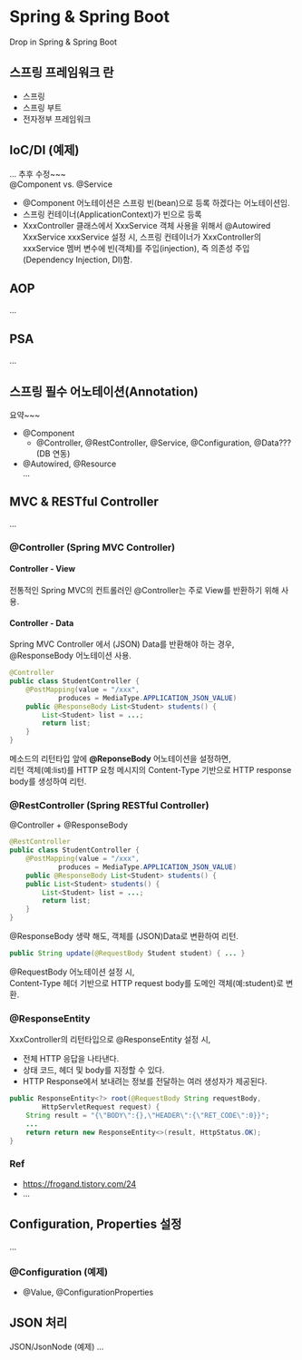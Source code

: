 # Spring & Spring Boot
Drop in Spring & Spring Boot  

## 스프링 프레임워크 란
- 스프링  
- 스프링 부트  
- 전자정부 프레임워크  


## IoC/DI (예제)
...
추후 수정~~~  
@Component vs. @Service
- @Component 어노테이션은 스프링 빈(bean)으로 등록 하겠다는 어노테이션임.
- 스프링 컨테이너(ApplicationContext)가 빈으로 등록
- XxxController 클래스에서 XxxService 객체 사용을 위해서 @Autowired XxxService xxxService 설정 시, 스프링 컨테이너가 XxxController의 xxxService 멤버 변수에  빈(객체)를 주입(injection), 즉 의존성 주입(Dependency Injection, DI)함.


## AOP  
...  

## PSA  
...  

## 스프링 필수 어노테이션(Annotation)
요약~~~  
+ @Component
  + @Controller, @RestController, @Service, @Configuration, @Data??? (DB 연동)  
+ @Autowired, @Resource  
...  

## MVC & RESTful Controller
...  

###  @Controller (Spring MVC Controller)  
#### Controller - View  
전통적인 Spring MVC의 컨트롤러인 @Controller는 주로 View를 반환하기 위해 사용.   
#### Controller - Data    
Spring MVC Controller 에서 (JSON) Data를 반환해야 하는 경우, @ResponseBody 어노테이션 사용. 

```java
@Controller 
public class StudentController {
    @PostMapping(value = "/xxx",
            produces = MediaType.APPLICATION_JSON_VALUE)
    public @ResponseBody List<Student> students() {
        List<Student> list = ...; 
        return list;
    }
}
```
메소드의 리턴타입 앞에 **@ReponseBody** 어노테이션을 설정하면,  
리턴 객체(예:list)를 HTTP 요청 메시지의 Content-Type 기반으로 HTTP response body를 생성하여 리턴.  

### @RestController (Spring RESTful Controller)
@Controller + @ResponseBody  

```java
@RestController
public class StudentController { 
    @PostMapping(value = "/xxx",
            produces = MediaType.APPLICATION_JSON_VALUE)
    public @ResponseBody List<Student> students() {
	public List<Student> students() { 
        List<Student> list = ...; 
        return list; 
    }
}
```

@ResponseBody 생략 해도, 객체를 (JSON)Data로 변환하여 리턴.  

```java
public String update(@RequestBody Student student) { ... }
```

@RequestBody 어노테이션 설정 시,  
Content-Type 헤더 기반으로 HTTP request body를 도메인 객체(예:student)로 변환.

### @ResponseEntity  
XxxController의 리턴타입으로 @ResponseEntity 설정 시,  
- 전체 HTTP 응답을 나타낸다.
- 상태 코드, 헤더 및 body를 지정할 수 있다.
- HTTP Response에서 보내려는 정보를 전달하는 여러 생성자가 제공된다.  

```java
public ResponseEntity<?> root(@RequestBody String requestBody,
        HttpServletRequest request) {
    String result = "{\"BODY\":{},\"HEADER\":{\"RET_CODE\":0}}";
    ...
    return return new ResponseEntity<>(result, HttpStatus.OK);
}
```

### Ref
+ https://frogand.tistory.com/24
+ ...   
  

## Configuration, Properties 설정
...  
### @Configuration (예제)
- @Value, @ConfigurationProperties  


## JSON 처리
JSON/JsonNode (예제)
...  



